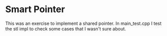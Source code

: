 # Smart Pointer 
This was an exercise to implement a shared pointer. In main_test.cpp I test the stl impl to check some cases that I wasn't sure about.